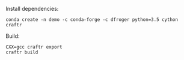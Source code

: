 Install dependencies:

    conda create -n demo -c conda-forge -c dfroger python=3.5 cython craftr

Build:

    CXX=gcc craftr export
    craftr build
